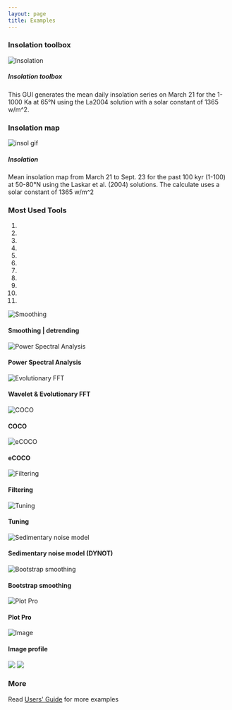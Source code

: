 ```yaml
---
layout: page
title: Examples
--- 
```


<section id = "Setup">
    <div class ="divider"></div>
    <div class = "container">
        <div id = "imaging">
            <div class="heading">
                    <h3>Insolation toolbox</h3>
            </div>
            <img src="/images/2.acycle-insolationS.gif" alt ="Insolation">
            <h5> Insolation toolbox</h5>
            <p>This GUI generates the mean daily insolation series on March 21 for the 1-1000 Ka at 65°N using the La2004 solution with a solar constant of 1365 w/m^2.</p>
        </div>
    </div>
</section>
<section id = "Setup">
    <div class ="divider"></div>
    <div class = "container">
        <div id = "imaging">
            <div class="heading">
                    <h3>Insolation map</h3>
            </div>
            <img src="/images/Insol-t-1-100ka-day-80-264-lat-50-80-meandaily-La04.gif" alt ="insol gif">
            <h5 > Insolation </h5>
            <p>Mean insolation map from March 21 to Sept. 23 for the past 100 kyr (1-100) at 50-80°N using the Laskar et al. (2004) solutions. The calculate uses a solar constant of 1365 w/m^2</p>
        </div>
    </div>
</section>
<section id ="examples">
 <div class ="divider"></div>
<div class = "container">
        <div class="heading">
                <h3>Most Used Tools</h3>
        </div>
        <div id ="myCarousel" class="carousel slide text-center" data-ride="carousel">
            <ol class="carousel-indicators">
                <li data-target="#myCarousel" data-slide-to="0" class="active"></li>
                <li data-target="#myCarousel" data-slide-to="1"></li>
                <li data-target="#myCarousel" data-slide-to="2"></li>
                <li data-target="#myCarousel" data-slide-to="3"></li>
                <li data-target="#myCarousel" data-slide-to="4"></li>
                <li data-target="#myCarousel" data-slide-to="5"></li>
                <li data-target="#myCarousel" data-slide-to="6"></li>
                <li data-target="#myCarousel" data-slide-to="7"></li>
                <li data-target="#myCarousel" data-slide-to="8"></li>
                <li data-target="#myCarousel" data-slide-to="9"></li>
                <li data-target="#myCarousel" data-slide-to="10"></li>
            </ol>
            <div class="carousel-inner" role="listbox">
                <div class="carousel-item active">
                    <img src="/images/Slide1.jpeg" alt= "Smoothing">
                    <div class="carousel-caption d-none d-md-block">
                        <h4>Smoothing | detrending</h4>
                    </div>
                </div>
                <div class="carousel-item">
                    <img src="/images/Slide2.jpeg" alt= "Power Spectral Analysis">
                    <div class="carousel-caption d-none d-md-block">
                    <h4> Power Spectral Analysis </h4>
                    </div>
                </div>        
                <div class="carousel-item">
                    <img src="/images/Slide3.jpeg" alt= "Evolutionary FFT">
                    <div class="carousel-caption d-none d-md-block">
                    <h4>Wavelet & Evolutionary FFT</h4>
                    </div>
                </div>
                <div class="carousel-item">
                    <img src="/images/Slide4.jpeg" alt= "COCO">
                    <div class="carousel-caption d-none d-md-block">
                    <h4>COCO</h4>
                    </div>
                </div>
                <div class="carousel-item">
                    <img src="/images/Slide5.jpeg" alt= "eCOCO">
                    <div class="carousel-caption d-none d-md-block">
                    <h4>eCOCO</h4>
                    </div>
                </div>
                <div class="carousel-item">
                    <img src="/images/Slide6.jpeg" alt= "Filtering">
                    <div class="carousel-caption d-none d-md-block">
                    <h4>Filtering</h4>
                    </div>
                </div>
                <div class="carousel-item">
                    <img src="/images/Slide7.jpeg" alt= "Tuning">
                    <div class="carousel-caption d-none d-md-block">
                    <h4>Tuning</h4>
                    </div>
                </div>
                <div class="carousel-item">
                    <img src="/images/Slide8.jpeg" alt= "Sedimentary noise model">
                    <div class="carousel-caption d-none d-md-block">
                    <h4>Sedimentary noise model (DYNOT)</h4>
                    </div>
                </div>
                <div class="carousel-item">
                    <img src="/images/Slide9.jpeg" alt= "Bootstrap smoothing">
                    <div class="carousel-caption d-none d-md-block">
                    <h4>Bootstrap smoothing</h4>
                    </div>
                </div>
                <div class="carousel-item">
                    <img src="/images/Slide11.jpeg" alt= "Plot Pro">
                    <div class="carousel-caption d-none d-md-block">
                    <h4>Plot Pro</h4>
                    </div>
                </div>
                <div class="carousel-item">
                    <img src="/images/Slide12.jpeg" alt= "Image">
                    <div class="carousel-caption d-none d-md-block">
                    <h4>Image profile</h4>
                    </div>
                </div>
            <a class="carousel-control-prev" href="#myCarousel" data-slide="prev" role="button"> <img src="https://img.icons8.com/fluent-systems-filled/24/000000/chevron-left.png"/></a>
            <a class="carousel-control-next " href="#myCarousel" data-slide="next" role="button"> <img src="https://img.icons8.com/fluent-systems-filled/24/000000/chevron-right--v2.png"/></a>
            </div>		
        </div>
</div>
</section>
<section id ="standalone">
 <div class ="divider"></div>
 <div class ="heading">
    <h3>More</h3>
 </div>
<p>Read <a href="/docs/Acycle_Users_Guide.pdf">Users' Guide</a> for more examples</p>
</section>
